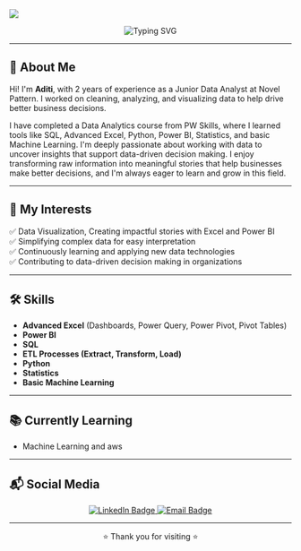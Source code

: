 <img src="https://capsule-render.vercel.app/api?type=waving&color=gradient&height=100&section=header&text=Hi+I'm+Aditi+👋&fontSize=30" />

<p align="center">
 
  <img src="https://readme-typing-svg.demolab.com?font=Fira+Code&size=24&pause=1000&color=F7BE3D&center=true&vCenter=true&width=800&lines=Data+Analyst+%7C+Excel%2C+SQL%2C+Python%2C+Power+BI+Enthusiast" alt="Typing SVG" />
</p>



---

## 🌟 About Me

Hi! I'm **Aditi**, with 2 years of experience as a Junior Data Analyst at Novel Pattern. I worked on cleaning, analyzing, and visualizing data to help drive better business decisions.

I have completed a Data Analytics course from PW Skills, where I learned tools like SQL, Advanced Excel, Python, Power BI, Statistics, and basic Machine Learning.
I'm deeply passionate about working with data to uncover insights that support data-driven decision making. I enjoy transforming raw information into meaningful stories that help businesses make better decisions, and I'm always eager to learn and grow in this field.


---

## 🎯 My Interests

✅ Data Visualization, Creating impactful stories with Excel and Power BI  
✅ Simplifying complex data for easy interpretation  
✅ Continuously learning and applying new data technologies  
✅ Contributing to data-driven decision making in organizations  

---

## 🛠️ Skills

- **Advanced Excel** (Dashboards, Power Query, Power Pivot, Pivot Tables)  
- **Power BI**  
- **SQL**
- **ETL Processes (Extract, Transform, Load)**
- **Python**  
- **Statistics**  
- **Basic Machine Learning**  

---

## 📚 Currently Learning

- Machine Learning and aws

---

## 📬 Social Media

<p align="center">
  <a href="www.linkedin.com/in/aditi-sharma719
" target="_blank">
    <img src="https://img.shields.io/badge/LinkedIn-Connect-blue?style=for-the-badge&logo=linkedin" alt="LinkedIn Badge"/>
  </a>
  <a href="mailto:aditisharma8416@gmail.com" target="_blank">
    <img src="https://img.shields.io/badge/Email-Send-red?style=for-the-badge&logo=gmail" alt="Email Badge"/>
  </a>
</p>

---

<p align="center">
  ⭐ Thank you for visiting ⭐
</p>

